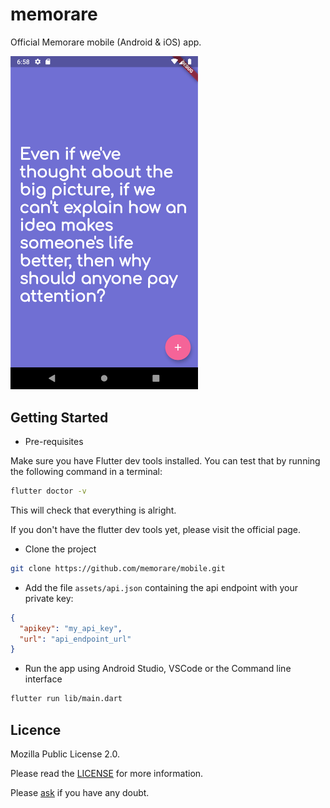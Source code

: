 # memorare

Official Memorare mobile (Android & iOS) app.

<img src="./screenshot.png" alt="mobile screenshot" title="mobile screenshot" width="300" />

## Getting Started

* Pre-requisites

Make sure you have Flutter dev tools installed.
You can test that by running the following command in a terminal:

```bash
flutter doctor -v
```

This will check that everything is alright.

If you don't have the flutter dev tools yet, please visit the official page.

* Clone the project

```bash
git clone https://github.com/memorare/mobile.git
```

* Add the file `assets/api.json` containing the api endpoint with your private key:

```json
{
  "apikey": "my_api_key",
  "url": "api_endpoint_url"
}
```

* Run the app using Android Studio, VSCode or the Command line interface

```bash
flutter run lib/main.dart
```

## Licence

Mozilla Public License 2.0.

Please read the [LICENSE](./LICENSE) for more information.

Please [ask](mailto:github@memorare.app) if you have any doubt.
